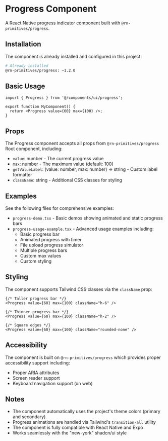 # Progress Component

A React Native progress indicator component built with `@rn-primitives/progress`.

## Installation

The component is already installed and configured in this project:

```bash
# Already installed
@rn-primitives/progress: ~1.2.0
```

## Basic Usage

```tsx
import { Progress } from '@/components/ui/progress';

export function MyComponent() {
  return <Progress value={60} max={100} />;
}
```

## Props

The Progress component accepts all props from `@rn-primitives/progress` Root component, including:

- `value`: number - The current progress value
- `max`: number - The maximum value (default: 100)
- `getValueLabel`: (value: number, max: number) => string - Custom label formatter
- `className`: string - Additional CSS classes for styling

## Examples

See the following files for comprehensive examples:

- `progress-demo.tsx` - Basic demos showing animated and static progress bars
- `progress-usage-example.tsx` - Advanced usage examples including:
  - Basic progress bar
  - Animated progress with timer
  - File upload progress simulator
  - Multiple progress bars
  - Custom max values
  - Custom styling

## Styling

The component supports Tailwind CSS classes via the `className` prop:

```tsx
{/* Taller progress bar */}
<Progress value={60} max={100} className="h-6" />

{/* Thinner progress bar */}
<Progress value={60} max={100} className="h-2" />

{/* Square edges */}
<Progress value={60} max={100} className="rounded-none" />
```

## Accessibility

The component is built on `@rn-primitives/progress` which provides proper accessibility support including:

- Proper ARIA attributes
- Screen reader support
- Keyboard navigation support (on web)

## Notes

- The component automatically uses the project's theme colors (primary and secondary)
- Progress animations are handled via Tailwind's `transition-all` utility
- The component is fully compatible with React Native and Expo
- Works seamlessly with the "new-york" shadcn/ui style
